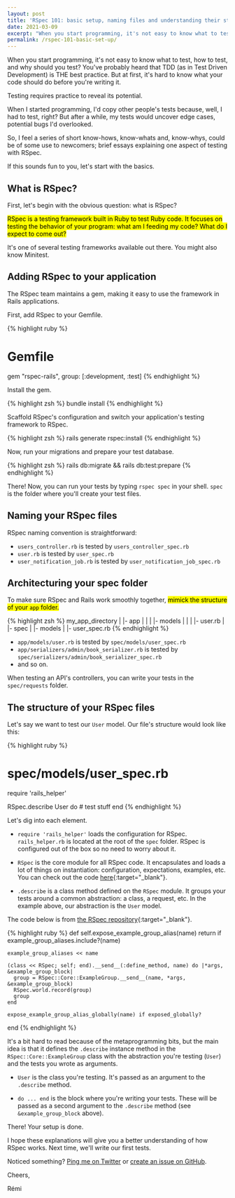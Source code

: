```yaml
---
layout: post
title: 'RSpec 101: basic setup, naming files and understanding their structure'
date: 2021-03-09
excerpt: "When you start programming, it's not easy to know what to test, how to test, and why should you test? So let's start with the basics: a basic setup and exploring your tests structure."
permalink: /rspec-101-basic-set-up/
---
```


When you start programming, it's not easy to know what to test, how to test, and why should you test? You've probably heard that TDD (as in Test Driven Development) is THE best practice. But at first, it's hard to know what your code should do before you're writing it.

Testing requires practice to reveal its potential.

When I started programming, I'd copy other people's tests because, well, I had to test, right? But after a while, my tests would uncover edge cases, potential bugs I'd overlooked.

So, I feel a series of short know-hows, know-whats and, know-whys, could be of some use to newcomers; brief essays explaining one aspect of testing with RSpec.

If this sounds fun to you, let's start with the basics.

## What is RSpec?

First, let's begin with the obvious question: what is RSpec?

<mark>RSpec is a testing framework built in Ruby to test Ruby code. It focuses on testing the behavior of your program: what am I feeding my code? What do I expect to come out?</mark>

It's one of several testing frameworks available out there. You might also know Minitest.

## Adding RSpec to your application

The RSpec team maintains a gem, making it easy to use the framework in Rails applications.

First, add RSpec to your Gemfile.

{% highlight ruby %}
  # Gemfile

  gem "rspec-rails", group: [:development, :test]
{% endhighlight %}

Install the gem.

{% highlight zsh %}
  bundle install
{% endhighlight %}

Scaffold RSpec's configuration and switch your application's testing framework to RSpec.

{% highlight zsh %}
  rails generate rspec:install
{% endhighlight %}

Now, run your migrations and prepare your test database.

{% highlight zsh %}
  rails db:migrate && rails db:test:prepare
{% endhighlight %}

There! Now, you can run your tests by typing `rspec spec` in your shell. `spec` is the folder where you'll create your test files.

## Naming your RSpec files

RSpec naming convention is straightforward:

- `users_controller.rb` is tested by `users_controller_spec.rb`
- `user.rb` is tested by `user_spec.rb`
- `user_notification_job.rb` is tested by `user_notification_job_spec.rb`

## Architecturing your spec folder

To make sure RSpec and Rails work smoothly together, <mark>mimick the structure of your `app` folder.</mark>

{% highlight zsh %}
  my_app_directory
  |
  |- app
  |  |
  |  |- models
  |     |
  |     |- user.rb
  |
  |- spec
     |
     |- models
        |
        |- user_spec.rb
{% endhighlight %}

- `app/models/user.rb` is tested by `spec/models/user_spec.rb`
- `app/serializers/admin/book_serializer.rb` is tested by `spec/serializers/admin/book_serializer_spec.rb`
- and so on.

When testing an API's controllers, you can write your tests in the `spec/requests` folder.

## The structure of your RSpec files

Let's say we want to test our `User` model. Our file's structure would look like this:

{% highlight ruby %}
  # spec/models/user_spec.rb

  require 'rails_helper'

  RSpec.describe User do
    # test stuff
  end
{% endhighlight %}

Let's dig into each element.

- `require 'rails_helper'` loads the configuration for RSpec. `rails_helper.rb` is located at the root of the `spec` folder. RSpec is configured out of the box so no need to worry about it.

- `RSpec` is the core module for all RSpec code. It encapsulates and loads a lot of things on instantiation: configuration, expectations, examples, etc. You can check out the code [here](https://github.com/rspec/rspec-core/blob/main/lib/rspec/core.rb#L41){:target="\_blank"}.

- `.describe` is a class method defined on the `RSpec` module. It groups your tests around a common abstraction: a class, a request, etc. In the example above, our abstraction is the `User` model.

The code below is from [the RSpec repository](https://github.com/rspec/rspec-core/blob/fe3084758857f0714f05ada44a18f1dfe9bf7a7e/lib/rspec/core/dsl.rb#L42){:target="\_blank"}.

{% highlight ruby %}
  def self.expose_example_group_alias(name)
    return if example_group_aliases.include?(name)

    example_group_aliases << name

    (class << RSpec; self; end).__send__(:define_method, name) do |*args, &example_group_block|
      group = RSpec::Core::ExampleGroup.__send__(name, *args, &example_group_block)
      RSpec.world.record(group)
      group
    end

    expose_example_group_alias_globally(name) if exposed_globally?
  end
{% endhighlight %}

It's a bit hard to read because of the metaprogramming bits, but the main idea is that it defines the `.describe` instance method in the `RSpec::Core::ExampleGroup` class with the abstraction you're testing (`User`) and the tests you wrote as arguments.

- `User` is the class you're testing. It's passed as an argument to the `.describe` method.

- `do ... end` is the block where you're writing your tests. These will be passed as a second argument to the `.describe` method (see `&example_group_block` above).

There! Your setup is done.

I hope these explanations will give you a better understanding of how RSpec works. Next time, we'll write our first tests.

Noticed something? [Ping me on Twitter](https://twitter.com/mercier_remi) or [create an issue on GitHub](https://github.com/merciremi/remicodes/issues/new).

Cheers,

Rémi
